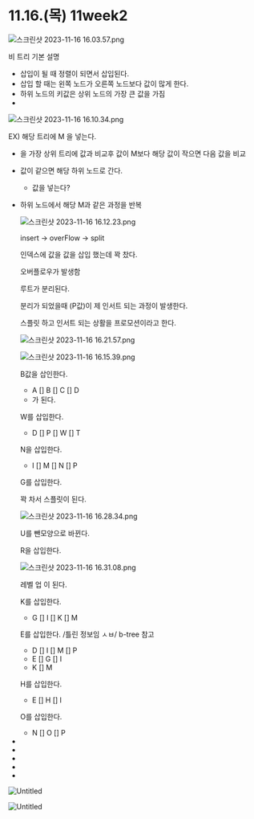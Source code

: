 # 11.16.(목) 11week2

![스크린샷 2023-11-16 16.03.57.png](11%2016%20(%E1%84%86%E1%85%A9%E1%86%A8)%2011week2%20a690906651ea4b73bdd2c2e2a841e6a1/%25E1%2584%2589%25E1%2585%25B3%25E1%2584%258F%25E1%2585%25B3%25E1%2584%2585%25E1%2585%25B5%25E1%2586%25AB%25E1%2584%2589%25E1%2585%25A3%25E1%2586%25BA_2023-11-16_16.03.57.png)

비 트리 기본 설명

- 삽입이 될 때 정렬이 되면서 삽입된다.
- 삽입 할 때는 왼쪽 노드가 오른쪽 노드보다 값이 많게 한다.
- 하위 노드의 키값은 상위 노드의 가장 큰 값을 가짐
- 

![스크린샷 2023-11-16 16.10.34.png](11%2016%20(%E1%84%86%E1%85%A9%E1%86%A8)%2011week2%20a690906651ea4b73bdd2c2e2a841e6a1/%25E1%2584%2589%25E1%2585%25B3%25E1%2584%258F%25E1%2585%25B3%25E1%2584%2585%25E1%2585%25B5%25E1%2586%25AB%25E1%2584%2589%25E1%2585%25A3%25E1%2586%25BA_2023-11-16_16.10.34.png)

EX) 해당 트리에 M 을 넣는다.

- 을 가장 상위 트리에 값과 비교후 값이 M보다 해당 값이 작으면 다음 값을 비교
- 값이 같으면 해당 하위 노드로 간다.
    - 값을 넣는다?
- 하위 노드에서 해당 M과 같은 과정을 반복
    
    
    ![스크린샷 2023-11-16 16.12.23.png](11%2016%20(%E1%84%86%E1%85%A9%E1%86%A8)%2011week2%20a690906651ea4b73bdd2c2e2a841e6a1/%25E1%2584%2589%25E1%2585%25B3%25E1%2584%258F%25E1%2585%25B3%25E1%2584%2585%25E1%2585%25B5%25E1%2586%25AB%25E1%2584%2589%25E1%2585%25A3%25E1%2586%25BA_2023-11-16_16.12.23.png)
    
    insert → overFlow → split
    
    인덱스에 값을 값을 삽입 했는데 꽉 찼다.
    
    오버플로우가 발생함
    
    루트가 분리된다.
    
    분리가 되었을때 (P값)이 제 인서트 되는 과정이 발생한다.
    
    스플릿 하고 인서트 되는 상활을 프로모션이라고 한다.
    
    ![스크린샷 2023-11-16 16.21.57.png](11%2016%20(%E1%84%86%E1%85%A9%E1%86%A8)%2011week2%20a690906651ea4b73bdd2c2e2a841e6a1/%25E1%2584%2589%25E1%2585%25B3%25E1%2584%258F%25E1%2585%25B3%25E1%2584%2585%25E1%2585%25B5%25E1%2586%25AB%25E1%2584%2589%25E1%2585%25A3%25E1%2586%25BA_2023-11-16_16.21.57.png)
    
    ![스크린샷 2023-11-16 16.15.39.png](11%2016%20(%E1%84%86%E1%85%A9%E1%86%A8)%2011week2%20a690906651ea4b73bdd2c2e2a841e6a1/%25E1%2584%2589%25E1%2585%25B3%25E1%2584%258F%25E1%2585%25B3%25E1%2584%2585%25E1%2585%25B5%25E1%2586%25AB%25E1%2584%2589%25E1%2585%25A3%25E1%2586%25BA_2023-11-16_16.15.39.png)
    
    B값을 삽인한다.
    
    - A [] B [] C [] D
    - 가 된다.
    
    W를 삽입한다.
    
    - D [] P [] W [] T
    
    N을 삽입한다.
    
    - I [] M [] N [] P
    
    G를 삽입한다.
    
    꽉 차서 스플릿이 된다.
    
    ![스크린샷 2023-11-16 16.28.34.png](11%2016%20(%E1%84%86%E1%85%A9%E1%86%A8)%2011week2%20a690906651ea4b73bdd2c2e2a841e6a1/%25E1%2584%2589%25E1%2585%25B3%25E1%2584%258F%25E1%2585%25B3%25E1%2584%2585%25E1%2585%25B5%25E1%2586%25AB%25E1%2584%2589%25E1%2585%25A3%25E1%2586%25BA_2023-11-16_16.28.34.png)
    
    U를 뺀모양으로 바뀐다.
    
    R을 삽입한다.
    
    ![스크린샷 2023-11-16 16.31.08.png](11%2016%20(%E1%84%86%E1%85%A9%E1%86%A8)%2011week2%20a690906651ea4b73bdd2c2e2a841e6a1/%25E1%2584%2589%25E1%2585%25B3%25E1%2584%258F%25E1%2585%25B3%25E1%2584%2585%25E1%2585%25B5%25E1%2586%25AB%25E1%2584%2589%25E1%2585%25A3%25E1%2586%25BA_2023-11-16_16.31.08.png)
    
    레벨 업 이 된다.
    
    K를 삽입한다.
    
    - G [] I [] K [] M
    
    E를 삽입한다.    /틀린 정보임 ㅅㅂ/ b-tree 참고
    
    - D [] I [] M [] P
    - E [] G [] I
    - K [] M
    
    H를 삽입한다.
    
    - E [] H [] I
    
    O를 삽입한다.
    
    - N [] O [] P

-

-

-

-

-

![Untitled](11%2016%20(%E1%84%86%E1%85%A9%E1%86%A8)%2011week2%20a690906651ea4b73bdd2c2e2a841e6a1/Untitled.jpeg)

![Untitled](11%2016%20(%E1%84%86%E1%85%A9%E1%86%A8)%2011week2%20a690906651ea4b73bdd2c2e2a841e6a1/Untitled%201.jpeg)